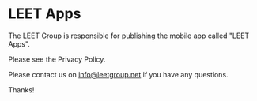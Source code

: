 # LEET Apps

The LEET Group is responsible for publishing the mobile app called "LEET Apps".

Please see the Privacy Policy.

Please contact us on info@leetgroup.net if you have any questions.

Thanks!
